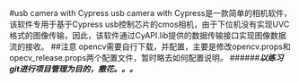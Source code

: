 #usb camera with Cypress
usb camera with Cypress是一款简单的相机软件，该软件专用于基于Cypress usb控制芯片的cmos相机，由于下位机没有实现UVC格式的图像传输，因此，该软件通过CyAPI.lib提供的数据传输接口实现图像数据流的接收。
##注意
opencv需要自行下载，并配置，主要是修改opencv.props和opecv_release.props两个配置文件，暂时略去如何配置说明。
######***以练习git进行项目管理为目的，撒花。。。***